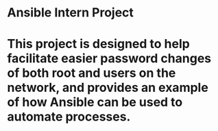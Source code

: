 # Ansible Intern Project
# This project is designed to help facilitate easier password changes of both root and users on the network, and provides an example of how Ansible can be used to automate processes.
